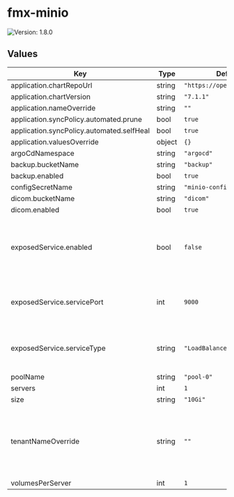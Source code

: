 # fmx-minio

![Version: 1.8.0](https://img.shields.io/badge/Version-1.8.0-informational?style=flat-square)

## Values

| Key | Type | Default | Description |
|-----|------|---------|-------------|
| application.chartRepoUrl | string | `"https://operator.min.io"` |  |
| application.chartVersion | string | `"7.1.1"` |  |
| application.nameOverride | string | `""` |  |
| application.syncPolicy.automated.prune | bool | `true` |  |
| application.syncPolicy.automated.selfHeal | bool | `true` |  |
| application.valuesOverride | object | `{}` |  |
| argoCdNamespace | string | `"argocd"` |  |
| backup.bucketName | string | `"backup"` |  |
| backup.enabled | bool | `true` |  |
| configSecretName | string | `"minio-config"` |  |
| dicom.bucketName | string | `"dicom"` |  |
| dicom.enabled | bool | `true` |  |
| exposedService.enabled | bool | `false` | Enable the creation of an exposed service for direct MinIO access. |
| exposedService.servicePort | int | `9000` | The service port for the exposed MinIO service. |
| exposedService.serviceType | string | `"LoadBalancer"` | The service type for the exposed MinIO service. |
| poolName | string | `"pool-0"` |  |
| servers | int | `1` |  |
| size | string | `"10Gi"` |  |
| tenantNameOverride | string | `""` | The name for the MinIO tenant. Defaults to the release's name. |
| volumesPerServer | int | `1` |  |

